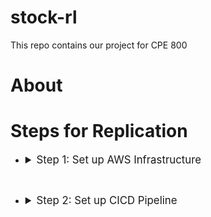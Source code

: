# stock-rl
This repo contains our project for CPE 800

# About

# Steps for Replication

 - <details>
    <summary style="font-size:larger;">Step 1: Set up AWS Infrastructure</summary>
    <br>
    The infrastructure for this project is contained in the <strong>main.tf</strong> file. You can change this file to fit your specific architetcture needs but, if you just want to deploy the project for yourself they are some change you will have to make. Those changes are as follows:
    <br>
    &nbsp;&nbsp;&nbsp;&nbsp;

    - Uncomment lines 90 - 97.
    <br>
    &nbsp;&nbsp;&nbsp;&nbsp;

    - Add your IP address to line 96
    <br>
    &nbsp;&nbsp;&nbsp;&nbsp;
    
    - Create your own key pair in AWS and replace the   
      keypair name on line 139 with the name of the 
      keypair you just created
    <br>
    &nbsp;&nbsp;&nbsp;&nbsp;

    - Add your email address to line 168

    </details>

<br>

 - <details>
    <summary style="font-size:larger;">Step 2: Set up CICD Pipeline</summary>
    - jdnfjdn
    <br>
    - djhfjhd
    </details>
